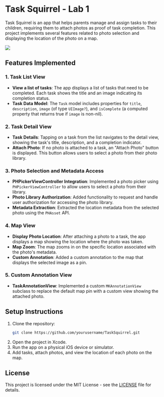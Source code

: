 # Task Squirrel - Lab 1

Task Squirrel is an app that helps parents manage and assign tasks to their children, requiring them to attach photos as proof of task completion. This project implements several features related to photo selection and displaying the location of the photo on a map.

<div>
    <a href="https://www.loom.com/share/1fe69be838c644529651e51a331c4821">
      <img style="max-width:300px;" src="https://cdn.loom.com/sessions/thumbnails/1fe69be838c644529651e51a331c4821-dd2ecc2a7c873b16-full-play.gif">
    </a>
  </div>

## Features Implemented

### 1. Task List View
- **View a list of tasks**: The app displays a list of tasks that need to be completed. Each task shows the title and an image indicating its completion status.
- **Task Data Model**: The `Task` model includes properties for `title`, `description`, `image` (of type `UIImage?`), and `isComplete` (a computed property that returns true if `image` is non-nil).

### 2. Task Detail View
- **Task Details**: Tapping on a task from the list navigates to the detail view, showing the task's title, description, and a completion indicator.
- **Attach Photo**: If no photo is attached to a task, an "Attach Photo" button is displayed. This button allows users to select a photo from their photo library.

### 3. Photo Selection and Metadata Access
- **PHPickerViewController Integration**: Implemented a photo picker using `PHPickerViewController` to allow users to select a photo from their library.
- **Photo Library Authorization**: Added functionality to request and handle user authorization for accessing the photo library.
- **Metadata Extraction**: Extracted the location metadata from the selected photo using the `PHAsset` API.

### 4. Map View
- **Display Photo Location**: After attaching a photo to a task, the app displays a map showing the location where the photo was taken.
- **Map Zoom**: The map zooms in on the specific location associated with the photo's metadata.
- **Custom Annotation**: Added a custom annotation to the map that displays the selected image as a pin.

### 5. Custom Annotation View
- **TaskAnnotationView**: Implemented a custom `MKAnnotationView` subclass to replace the default map pin with a custom view showing the attached photo.

## Setup Instructions

1. Clone the repository:
    ```bash
    git clone https://github.com/yourusername/TaskSquirrel.git
    ```
2. Open the project in Xcode.
3. Run the app on a physical iOS device or simulator.
4. Add tasks, attach photos, and view the location of each photo on the map.

## License

This project is licensed under the MIT License - see the [LICENSE](LICENSE) file for details.
